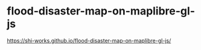 # flood-disaster-map-on-maplibre-gl-js

https://shi-works.github.io/flood-disaster-map-on-maplibre-gl-js/
